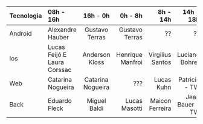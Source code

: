 | Tecnologia |   08h - 16h | 16h - 0h | 0h - 8h | 8h - 14h |  14h - 18h |
| :------------ | :------------ |:---------------:| -----:| -----:| -----:|
| Android | Alexandre Hauber | Gustavo Terras | Gustavo Terras |  ?? |?? |
| Ios | Lucas Feijó E  Laura Corssac | Anderson Kloss |   Henrique Manfroi |Virgilius Santos |Luciano Bohrer |
| Web | Catarina Nogueira | Catarina Nogueira |   ??? |Lucas Kuhn | Patricia - TW |
| Back | Eduardo Fleck  |Miguel Baldi | Lucas Masotti|Maicon Ferreira |Jean Bauer -TW |
